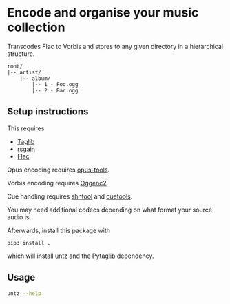 # Encode and organise your music collection

Transcodes Flac to Vorbis and stores to any given directory in a hierarchical structure.

```
root/
|-- artist/
    |-- album/
        |-- 1 - Foo.ogg
        |-- 2 - Bar.ogg
```

## Setup instructions

This requires
- [Taglib](http://taglib.github.io/)
- [rsgain](https://github.com/complexlogic/rsgain)
- [Flac](https://xiph.org/flac/)

Opus encoding requires [opus-tools](https://opus-codec.org/downloads/).

Vorbis encoding requires [Oggenc2](http://www.rarewares.org/ogg-oggenc.php).

Cue handling requires [shntool](http://shnutils.freeshell.org/shntool/) and
[cuetools](https://github.com/svend/cuetools).

You may need additional codecs depending on what format your source audio is.

Afterwards, install this package with

```shell
pip3 install .
```

which will install untz and the [Pytaglib](https://github.com/supermihi/pytaglib) dependency.

## Usage

```bash
untz --help
```
